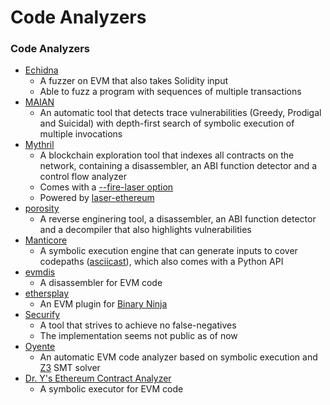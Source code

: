 # Code Analyzers



### Code Analyzers

* [Echidna](https://github.com/trailofbits/echidna)
  * A fuzzer on EVM that also takes Solidity input
  * Able to fuzz a program with sequences of multiple transactions
* [MAIAN](https://arxiv.org/abs/1802.06038)
  * An automatic tool that detects trace vulnerabilities \(Greedy, Prodigal and Suicidal\) with depth-first search of symbolic execution of multiple invocations
* [Mythril](https://github.com/b-mueller/mythril)
  * A blockchain exploration tool that indexes all contracts on the network, containing a disassembler, an ABI function detector and a control flow analyzer
  * Comes with a [--fire-laser option](https://hackernoon.com/crafting-ethereum-exploits-by-laser-fire-1c9acf25af4f)
  * Powered by [laser-ethereum](https://github.com/b-mueller/laser-ethereum)
* [porosity](https://github.com/comaeio/porosity)
  * A reverse enginering tool, a disassembler, an ABI function detector and a decompiler that also highlights vulnerabilities
* [Manticore](https://github.com/trailofbits/manticore)
  * A symbolic execution engine that can generate inputs to cover codepaths \([asciicast](https://asciinema.org/a/154012)\), which also comes with a Python API
* [evmdis](https://github.com/arachnid/evmdis)
  * A disassembler for EVM code
* [ethersplay](https://github.com/trailofbits/ethersplay)
  * An EVM plugin for [Binary Ninja](https://binary.ninja/)
* [Securify](http://securify.ch/)
  * A tool that strives to achieve no false-negatives
  * The implementation seems not public as of now
* [Oyente](https://github.com/melonproject/oyente)
  * An automatic EVM code analyzer based on symbolic execution and [Z3](https://github.com/Z3Prover/z3) SMT solver
* [Dr. Y's Ethereum Contract Analyzer](http://dry.yoichihirai.com/)
  * A symbolic executor for EVM code

